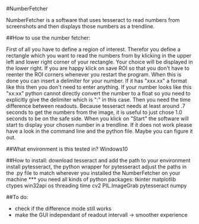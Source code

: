#NumberFetcher

NumberFetcher is a software that uses tesseract to read numbers from screenshots and then displays those numbers
as a trendline.

##How to use the number fetcher:

First of all you have to define a region of interest. Therefor you define a rectangle which you want to read
the numbers from by klicking in the upper left and lower right corner of your rectangle. Your choice will be 
displayed in the lower right. If you are happy klick on save ROI so that you don't have to reenter the ROI
corners whenever you restart the program.
When this is done you can insert a delimiter for your number. If it has "xxx.xx" a format like this then you
don't need to enter anything. If your number looks like this "xx:xx" python cannot directly convert the number
to a float so you need to explicitly give the delimiter which is ":" in this case.
Then you need the time difference between readouts. Because tesseract needs at least around .7 seconds to
get the numbers from the image, it is useful to just chose 1.0 seconds to be on the safe side.
When you klick on "Start" the software will start to display your chosen number in a trendline. If it does not
work please have a look in the command line and the python file. Maybe you can figure it out.


##What environment is this tested in?
Windows10


##How to install:
download tesseract and add the path to your environment
install pytesseract, the python wrapper for pytesseract
adjust the paths in the .py file to match wherever you installed the NumberFetcher on your machine
*** you need all kinds of python packages:
tkinter
matplotlib
ctypes
win32api
os
threading
time
cv2
PIL.ImageGrab
pytesseract
numpy


##To do:
- check if the difference mode still works
- make the GUI independant of readout intervall -> smoother experience




